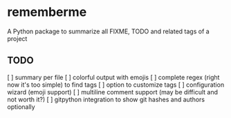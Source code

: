 # rememberme
A Python package to summarize all FIXME, TODO and related tags of a project

## TODO

[ ] summary per file
[ ] colorful output with emojis
[ ] complete regex (right now it's too simple) to find tags
[ ] option to customize tags
[ ] configuration wizard (emoji support)
[ ] multiline comment support (may be difficult and not worth it?)
[ ] gitpython integration to show git hashes and authors optionally
